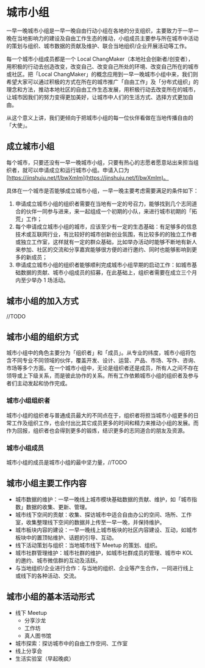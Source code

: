 # 城市小组

一早一晚城市小组是一早一晚自由行动小组在各地的分支组织，主要致力于一早一晚在当地影响力的建设及自由工作生态的推动，小组成员主要参与所在城市中活动的策划与组织、城市数据的贡献及维护、联合当地组织/企业开展活动等工作。

每一个城市小组成员都是一个 Local ChangMaker（本地社会创新者/创变者），用积极的行动去创造改变，改变自己、改变自己所处的环境、改变自己所在的城市或社区。把「Local ChangMaker」的概念应用到一早一晚城市小组中来，我们则希望大家可以通过积极的方式在所在的城市推广「自由工作」及「分布式组织」的理念和方法，推动本地社区的自由工作生态发展，用积极行动去改变所在的城市，让城市因我们的努力变得更加美好，让城市中人们的生活方式、选择方式更加自由。

从这个意义上讲，我们更倾向于把城市小组的每一位伙伴看做在当地传播自由的「大使」。

## 成立城市小组

每个城市，只要还没有一早一晚城市小组，只要有热心的志愿者愿意站出来担当组织者，就可以申请成立和运行城市小组。申请入口为 [https://jinshuju.net/f/bwXmIm](https://jinshuju.net/f/bwXmIm)。

具体在一个城市是否能够成立城市小组，一早一晚主要考虑需要满足的条件如下：

1. 申请成立城市小组的组织者需要在当地有一定的号召力，能够找到几个志同道合的伙伴一同参与进来，来一起组成一个初期的小队，来进行城市初期的「拓荒」工作；
2. 每个申请成立城市小组的城市，应该至少有一定的生态基础：有足够多的信息技术或互联网行业，有比较好的城市创新创业氛围，有比较多的的独立工作者或独立工作室，这样就有一定的群众基础，比如举办活动时能够不断地有新人来参加、社区的交流和分享嘉宾能够很方便的进行邀约、同时也能够影响到更多的新成员；
3. 申请成立城市小组的组织者能够顺利完成城市小组早期的启动工作：如城市基础数据的贡献、城市小组成员的招募，在此基础上，组织者需要在成立三个月内至少举办 1 场活动。

## 城市小组的加入方式

//TODO

## 城市小组的组织方式

城市小组中的角色主要分为「组织者」和「成员」。从专业的纬度，城市小组将包含不同专业不同领域的伙伴，覆盖开发、设计、运营、产品、市场、写作、咨询、市场等多个方面。在一个城市小组中，无论是组织者还是成员，所有人之间不存在领导或上下级关系，而是彼此协作的关系。所有工作依赖城市小组的组织者及参与者们主动发起和协作完成。

### 城市小组组织者

城市小组的组织者与普通成员最大的不同点在于，组织者将担当城市小组更多的日常工作及组织工作，也会付出比其它成员更多的时间和精力来推动小组的发展。而作为回报，组织者也会得到更多的锻炼，结识更多的志同道合的朋友及资源。

### 城市小组成员

城市小组的成员是城市小组的最中坚力量，//TODO

## 城市小组主要工作内容

- 城市数据的维护：一早一晚线上城市模块基础数据的贡献、维护，如「城市指数」数据的收集、更新、管理。
- 城市线下空间的贡献：收集、探访城市中适合自由办公的空间、场所、工作室，收集整理线下空间的数据并上传至一早一晚，并保持维护。
- 城市板块内容的建设：一早一晚线上城市板块的社区内容建设、互动，如城市板块中的置顶帖维护、话题的引导、互动。
- 线下活动策划与组织：当地城市线下 Meetup 的策划、组织。
- 城市社群管理维护：城市社群的维护，如城市社群成员的管理、城市中 KOL 的邀约、城市微信群的互动及活跃。
- 与当地组织/企业进行合作：与当地的组织、企业等产生合作，一同进行线上或线下的各种活动、交流。

## 城市小组的基本活动形式
- 线下 Meetup	- 分享沙龙
	- 工作坊	- 真人图书馆
- 城市探索：探访城市中的自由工作空间、工作室- 线上分享会
- 生活实验室（早起晚疯）